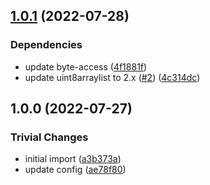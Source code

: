 ## [1.0.1](https://github.com/achingbrain/longbits/compare/v1.0.0...v1.0.1) (2022-07-28)


### Dependencies

* update byte-access ([4f1881f](https://github.com/achingbrain/longbits/commit/4f1881f6b8678a64a116600341e3e3b1091af215))
* update uint8arraylist to 2.x ([#2](https://github.com/achingbrain/longbits/issues/2)) ([4c314dc](https://github.com/achingbrain/longbits/commit/4c314dcaf8fe6bd4d53b70a790dda3db5c4f3b43))

## 1.0.0 (2022-07-27)


### Trivial Changes

* initial import ([a3b373a](https://github.com/achingbrain/longbits/commit/a3b373a589af9c4347f03dce2de5a214e7a2a5c9))
* update config ([ae78f80](https://github.com/achingbrain/longbits/commit/ae78f80dcbe3af6e253748b872c181fdc4f59aa2))
